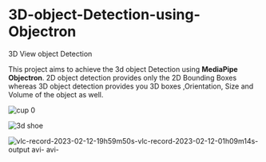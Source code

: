 # 3D-object-Detection-using-Objectron
3D View object Detection 

This project aims to achieve the 3d object Detection using **MediaPipe Objectron**. 2D object detection provides only the  2D Bounding Boxes whereas 3D object detection provides you 3D boxes ,Orientation, Size and  Volume of the object as well.


![cup 0](https://user-images.githubusercontent.com/54540404/218277619-cd5a8b67-8d48-426c-be23-49e0b801cf28.png) 

![3d shoe](https://user-images.githubusercontent.com/54540404/218318344-1cd72266-a214-45c3-b2d7-2f45ca30b6b5.png)


![vlc-record-2023-02-12-19h59m50s-vlc-record-2023-02-12-01h09m14s-output avi- avi-](https://user-images.githubusercontent.com/54540404/218317403-fc8cd652-0a4c-47f2-8192-2f43b8db0eec.gif)



